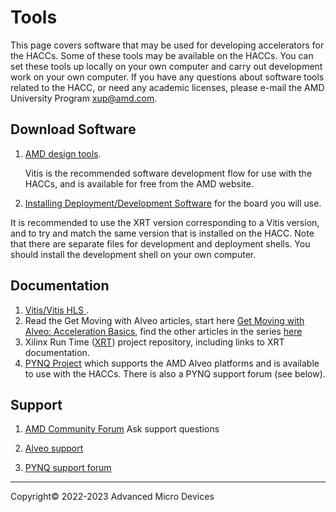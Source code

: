 # Tools

This page covers software that may be used for developing accelerators for the HACCs. Some of these tools may be available on the HACCs. You can set these tools up locally on your own computer and carry out development work on your own computer. If you have any questions about software tools related to the HACC, or need any academic licenses, please e-mail the AMD University Program <xup@amd.com>.

## Download Software

1. [AMD design tools](https://www.xilinx.com/products/design-tools.html).

   Vitis is the recommended software development flow for use with the HACCs, and is available for free from the AMD website.

1. [Installing Deployment/Development Software](https://www.xilinx.com/support/download/index.html/content/xilinx/en/downloadNav/alveo.html) for the board you will use.

It is recommended to use the XRT version corresponding to a Vitis version, and to try and match the same version that is installed on the HACC. Note that there are separate files for development and deployment shells. You should install the development shell on your own computer.

## Documentation

1. [Vitis/Vitis HLS ](https://www.xilinx.com/support/download/index.html/content/xilinx/en/downloadNav/vitis.html).
1. Read the Get Moving with Alveo articles, start here [Get Moving with Alveo: Acceleration Basics](https://developer.xilinx.com/en/articles/acceleration-basics.html), find the other articles in the series [here](https://developer.xilinx.com/en/articles.html)
1. Xilinx Run Time ([XRT](https://github.com/Xilinx/XRT)) project repository, including links to XRT documentation.
1. [PYNQ Project](http://www.pynq.io/) which supports the AMD Alveo platforms and is available to use with the HACCs. There is also a PYNQ support forum (see below).

## Support

1. [AMD Community Forum](https://support.xilinx.com/) Ask support questions

1. [Alveo support](https://support.xilinx.com/s/topic/0TO2E000000YKXlWAO/alveo-accelerator-cards?language=en_US)

1. [PYNQ support forum](https://discuss.pynq.io)

---------------------------------------
<p class="copyright">Copyright&copy; 2022-2023 Advanced Micro Devices</p>